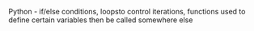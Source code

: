 Python - if/else conditions, loopsto control iterations, functions used to define certain variables then be called somewhere else

